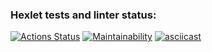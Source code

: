 ### Hexlet tests and linter status:
[![Actions Status](https://github.com/Karen2485/frontend-project-lvl1/workflows/hexlet-check/badge.svg)](https://github.com/Karen2485/frontend-project-lvl1/actions)
[![Maintainability](https://api.codeclimate.com/v1/badges/59a984d2d5ee3431fc93/maintainability)](https://codeclimate.com/github/Karen2485/frontend-project-lvl1/maintainability)
[![asciicast](https://asciinema.org/a/ko6bkbuxmo3nsbbyZXYS7mZku.svg)](https://asciinema.org/a/ko6bkbuxmo3nsbbyZXYS7mZku)
